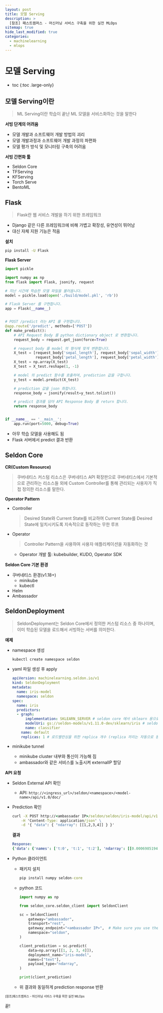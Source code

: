 ```yaml
---
layout: post
title: 모델 Serving
description: >
  [참조] 패스트캠퍼스 - 머신러닝 서비스 구축을 위한 실전 MLOps
sitemap: true
hide_last_modified: true
categories:
  - machinelearning
  - mlops
---
```


# 모델 Serving

* toc
{:toc .large-only}

## 모델 Serving이란

> ML Serving이란 학습이 끝난 ML 모델을 서비스화하는 것을 말한다

**서빙 단계의 어려움**

- 모델 개발과 소프트웨어 개발 방법의 괴리
- 모델 개발과정과 소프트웨어 개발 과정의 파편화
- 모델 평가 방식 및 모니터링 구축의 어려움

**서빙 간편화 툴**

- Seldon Core
- TFServing
- KFServing
- Torch Serve
- BentoML

## Flask

> Flask란 웹 서비스 개발을 하기 위한 프레임워크

- Django 같은 다른 프레임워크에 비해 가볍고 확장성, 유연성이 뛰어남
- 대신 자체 지원 기능은 적음

**설치**

```cmd
pip install -U Flask
```


**Flask Server**

```py
import pickle

import numpy as np
from flask import Flask, jsonify, request

# 지난 시간에 학습한 모델 파일을 불러옵니다.
model = pickle.load(open('./build/model.pkl', 'rb'))

# Flask Server 를 구현합니다.
app = Flask(__name__)


# POST /predict 라는 API 를 구현합니다.
@app.route('/predict', methods=['POST'])
def make_predict():
    # API Request Body 를 python dictionary object 로 변환합니다.
    request_body = request.get_json(force=True)

    # request body 를 model 의 형식에 맞게 변환합니다.
    X_test = [request_body['sepal_length'], request_body['sepal_width'],
              request_body['petal_length'], request_body['petal_width']]
    X_test = np.array(X_test)
    X_test = X_test.reshape(1, -1)

    # model 의 predict 함수를 호출하여, prediction 값을 구합니다.
    y_test = model.predict(X_test)

    # prediction 값을 json 화합니다.
    response_body = jsonify(result=y_test.tolist())

    # predict 결과를 담아 API Response Body 를 return 합니다.
    return response_body


if __name__ == '__main__':
    app.run(port=5000, debug=True)
```

- 아무 학습 모델을 사용해도 됨
- Flask 서버에서 predict 결과 반환

## Seldon Core

**CR(Custom Resource)**

> 쿠버네티스 커스텀 리소스은 쿠버네티스 API 확장판으로 쿠버네티스에서 기본적으로 관리하는 리소스들 외에 Custom Controller를 통해 관리되는 사용자가 직접 정의한 리소스를 말한다.

**Operator Pattern**

- Controller

  > Desired State와 Current State를 비교하여 Current State를 Desired State에 일치시키도록 지속적으로 동작하는 무한 루프

- Operator

  > Controller Pattern을 사용하여 사용자 애플리케이션을 자동화하는 것

  - Operator 개발 툴: kubebuilder, KUDO, Operator SDK

**Seldon Core 기본 환경**

- 쿠버네티스 환경(v1.18+)
  - minikube
  - kubectl
- Helm
- Ambassador

## SeldonDeployment

> SeldonDeployment는 Seldon Core에서 정의한 커스텀 리소스 중 하나이며, 이미 학습된 모델을 로드해서 서빙하는 서버를 의미한다.

**예제**

- namespace 생성

  ```cmd
  kubectl create namespace seldon
  ```

- yaml 파일 생성 후 apply

  ```yml
  apiVersion: machinelearning.seldon.io/v1
  kind: SeldonDeployment
  metadata:
    name: iris-model
    namespace: seldon
  spec:
    name: iris
    predictors:
    - graph:
        implementation: SKLEARN_SERVER # seldon core 에서 sklearn 용으로 pre-package 된 model server
        modelUri: gs://seldon-models/v1.11.0-dev/sklearn/iris # seldon core 에서 제공하는 open source model - iris data 를 classification 하는 모델이 저장된 위치 : google storage 에 이미 trained model 이 저장되어 있습니다.
        name: classifier
      name: default
      replicas: 1 # 로드밸런싱을 위한 replica 개수 (replica 끼리는 자동으로 동일한 uri 공유)
  ```

- minikube tunnel
  - minikube cluster 내부와 통신이 가능해 짐
  - ambassador와 같은 서비스를 노출시켜 externalIP 할당

**API 요청**

- Seldon External API 확인
  - API: `http://<ingress_url>/seldon/<namespace>/<model-name>/api/v1.0/doc/`

- Prediction 확인

  ```cmd
  curl -X POST http://<ambassadar IP>/seldon/seldon/iris-model/api/v1.0/predictions \
      -H 'Content-Type: application/json' \
      -d '{ "data": { "ndarray": [[1,2,3,4]] } }'
  ```

  **결과**

  ```yml
  Response:
  {'data': {'names': ['t:0', 't:1', 't:2'], 'ndarray': [[0.0006985194531162835, 0.00366803903943666, 0.995633441507447]]}, 'meta': {'requestPath': {'classifier': 'seldonio/sklearnserver:1.15.1'}}}
  ```

- Python 클라이언트

  - 패키지 설치
    ```cmd
    pip install numpy seldon-core
    ```
  - python 코드
    ```py
    import numpy as np

    from seldon_core.seldon_client import SeldonClient

    sc = SeldonClient(
        gateway="ambassador",
        transport="rest",
        gateway_endpoint="<ambassador IP>",  # Make sure you use the port above
        namespace="seldon",
    )

    client_prediction = sc.predict(
        data=np.array([[1, 2, 3, 4]]),
        deployment_name="iris-model",
        names=["text"],
        payload_type="ndarray",
    )

    print(client_prediction)
    ```
  - 위 결과와 동일하게 prediction response 반환





<span style="font-size:70%">[참조]패스트캠퍼스 - 머신러닝 서비스 구축을 위한 실전 MLOps

끝!
